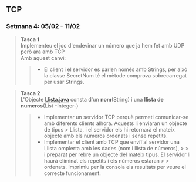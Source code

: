 ## TCP

### Setmana 4: 05/02 - 11/02  

>**Tasca 1**  
>Implementeu el joc d'endevinar un número que ja hem fet amb UDP però ara amb TCP  
>Amb aquest canvi:
> > - El client i el servidor es parlen només amb Strings, per això la classe SecretNum té el mètode comprova sobrecarregat per usar Strings.


>**Tasca 2**  
>L'Objecte [Llista.java](src/mp9/uf3/tcp/exemples/Llista.java) consta d'un __nom__(String) i una __llista de numeros__(List -Integer-)
> > - Implementar un servidor TCP perquè permeti comunicar-se amb diferents clients alhora. Aquests li enviaran un objecte de tipus
      > Llista, i el servidor els hi retornarà el mateix objecte amb els números ordenats i sense repetits.
> > - Implementar el client amb TCP que enviï al servidor una Llista omplerta amb les dades (nom i llista de números),
      > > i preparat per rebre un objecte del mateix tipus. El servidor li haurà eliminat els repetits i els números estaran
      > > ordenats. Imprimiu per la consola els resultats per veure el correcte funcionament.